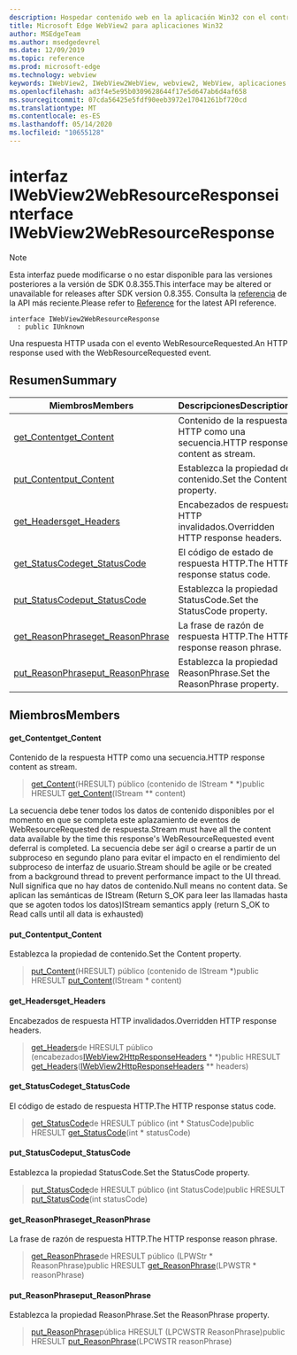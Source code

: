 ```yaml
---
description: Hospedar contenido web en la aplicación Win32 con el control Microsoft Edge WebView2
title: Microsoft Edge WebView2 para aplicaciones Win32
author: MSEdgeTeam
ms.author: msedgedevrel
ms.date: 12/09/2019
ms.topic: reference
ms.prod: microsoft-edge
ms.technology: webview
keywords: IWebView2, IWebView2WebView, webview2, WebView, aplicaciones Win32, Win32, Edge
ms.openlocfilehash: ad3f4e5e95b0309628644f17e5d647ab6d4af658
ms.sourcegitcommit: 07cda56425e5fdf90eeb3972e17041261bf720cd
ms.translationtype: MT
ms.contentlocale: es-ES
ms.lasthandoff: 05/14/2020
ms.locfileid: "10655128"
---
```

# <span data-ttu-id="f1433-104">interfaz IWebView2WebResourceResponse</span><span class="sxs-lookup"><span data-stu-id="f1433-104">interface IWebView2WebResourceResponse</span></span> 

> [!NOTE]
> <span data-ttu-id="f1433-105">Esta interfaz puede modificarse o no estar disponible para las versiones posteriores a la versión de SDK 0.8.355.</span><span class="sxs-lookup"><span data-stu-id="f1433-105">This interface may be altered or unavailable for releases after SDK version 0.8.355.</span></span> <span data-ttu-id="f1433-106">Consulta la [referencia](../../../webview2-api-reference.md) de la API más reciente.</span><span class="sxs-lookup"><span data-stu-id="f1433-106">Please refer to [Reference](../../../webview2-api-reference.md) for the latest API reference.</span></span>

```
interface IWebView2WebResourceResponse
  : public IUnknown
```

<span data-ttu-id="f1433-107">Una respuesta HTTP usada con el evento WebResourceRequested.</span><span class="sxs-lookup"><span data-stu-id="f1433-107">An HTTP response used with the WebResourceRequested event.</span></span>

## <span data-ttu-id="f1433-108">Resumen</span><span class="sxs-lookup"><span data-stu-id="f1433-108">Summary</span></span>

 <span data-ttu-id="f1433-109">Miembros</span><span class="sxs-lookup"><span data-stu-id="f1433-109">Members</span></span>                        | <span data-ttu-id="f1433-110">Descripciones</span><span class="sxs-lookup"><span data-stu-id="f1433-110">Descriptions</span></span>
--------------------------------|---------------------------------------------
[<span data-ttu-id="f1433-111">get_Content</span><span class="sxs-lookup"><span data-stu-id="f1433-111">get_Content</span></span>](#get_content) | <span data-ttu-id="f1433-112">Contenido de la respuesta HTTP como una secuencia.</span><span class="sxs-lookup"><span data-stu-id="f1433-112">HTTP response content as stream.</span></span>
[<span data-ttu-id="f1433-113">put_Content</span><span class="sxs-lookup"><span data-stu-id="f1433-113">put_Content</span></span>](#put_content) | <span data-ttu-id="f1433-114">Establezca la propiedad de contenido.</span><span class="sxs-lookup"><span data-stu-id="f1433-114">Set the Content property.</span></span>
[<span data-ttu-id="f1433-115">get_Headers</span><span class="sxs-lookup"><span data-stu-id="f1433-115">get_Headers</span></span>](#get_headers) | <span data-ttu-id="f1433-116">Encabezados de respuesta HTTP invalidados.</span><span class="sxs-lookup"><span data-stu-id="f1433-116">Overridden HTTP response headers.</span></span>
[<span data-ttu-id="f1433-117">get_StatusCode</span><span class="sxs-lookup"><span data-stu-id="f1433-117">get_StatusCode</span></span>](#get_statuscode) | <span data-ttu-id="f1433-118">El código de estado de respuesta HTTP.</span><span class="sxs-lookup"><span data-stu-id="f1433-118">The HTTP response status code.</span></span>
[<span data-ttu-id="f1433-119">put_StatusCode</span><span class="sxs-lookup"><span data-stu-id="f1433-119">put_StatusCode</span></span>](#put_statuscode) | <span data-ttu-id="f1433-120">Establezca la propiedad StatusCode.</span><span class="sxs-lookup"><span data-stu-id="f1433-120">Set the StatusCode property.</span></span>
[<span data-ttu-id="f1433-121">get_ReasonPhrase</span><span class="sxs-lookup"><span data-stu-id="f1433-121">get_ReasonPhrase</span></span>](#get_reasonphrase) | <span data-ttu-id="f1433-122">La frase de razón de respuesta HTTP.</span><span class="sxs-lookup"><span data-stu-id="f1433-122">The HTTP response reason phrase.</span></span>
[<span data-ttu-id="f1433-123">put_ReasonPhrase</span><span class="sxs-lookup"><span data-stu-id="f1433-123">put_ReasonPhrase</span></span>](#put_reasonphrase) | <span data-ttu-id="f1433-124">Establezca la propiedad ReasonPhrase.</span><span class="sxs-lookup"><span data-stu-id="f1433-124">Set the ReasonPhrase property.</span></span>

## <span data-ttu-id="f1433-125">Miembros</span><span class="sxs-lookup"><span data-stu-id="f1433-125">Members</span></span>

#### <span data-ttu-id="f1433-126">get_Content</span><span class="sxs-lookup"><span data-stu-id="f1433-126">get_Content</span></span> 

<span data-ttu-id="f1433-127">Contenido de la respuesta HTTP como una secuencia.</span><span class="sxs-lookup"><span data-stu-id="f1433-127">HTTP response content as stream.</span></span>

> <span data-ttu-id="f1433-128">[get_Content](#get_content)(HRESULT) público (contenido de IStream \* \*)</span><span class="sxs-lookup"><span data-stu-id="f1433-128">public HRESULT [get_Content](#get_content)(IStream \*\* content)</span></span>

<span data-ttu-id="f1433-129">La secuencia debe tener todos los datos de contenido disponibles por el momento en que se completa este aplazamiento de eventos de WebResourceRequested de respuesta.</span><span class="sxs-lookup"><span data-stu-id="f1433-129">Stream must have all the content data available by the time this response's WebResourceRequested event deferral is completed.</span></span> <span data-ttu-id="f1433-130">La secuencia debe ser ágil o crearse a partir de un subproceso en segundo plano para evitar el impacto en el rendimiento del subproceso de interfaz de usuario.</span><span class="sxs-lookup"><span data-stu-id="f1433-130">Stream should be agile or be created from a background thread to prevent performance impact to the UI thread.</span></span> <span data-ttu-id="f1433-131">Null significa que no hay datos de contenido.</span><span class="sxs-lookup"><span data-stu-id="f1433-131">Null means no content data.</span></span> <span data-ttu-id="f1433-132">Se aplican las semánticas de IStream (Return S_OK para leer las llamadas hasta que se agoten todos los datos)</span><span class="sxs-lookup"><span data-stu-id="f1433-132">IStream semantics apply (return S_OK to Read calls until all data is exhausted)</span></span>

#### <span data-ttu-id="f1433-133">put_Content</span><span class="sxs-lookup"><span data-stu-id="f1433-133">put_Content</span></span> 

<span data-ttu-id="f1433-134">Establezca la propiedad de contenido.</span><span class="sxs-lookup"><span data-stu-id="f1433-134">Set the Content property.</span></span>

> <span data-ttu-id="f1433-135">[put_Content](#put_content)(HRESULT) público (contenido de IStream \*)</span><span class="sxs-lookup"><span data-stu-id="f1433-135">public HRESULT [put_Content](#put_content)(IStream \* content)</span></span>

#### <span data-ttu-id="f1433-136">get_Headers</span><span class="sxs-lookup"><span data-stu-id="f1433-136">get_Headers</span></span> 

<span data-ttu-id="f1433-137">Encabezados de respuesta HTTP invalidados.</span><span class="sxs-lookup"><span data-stu-id="f1433-137">Overridden HTTP response headers.</span></span>

> <span data-ttu-id="f1433-138">[get_Headers](#get_headers)de HRESULT público (encabezados[IWebView2HttpResponseHeaders](IWebView2HttpResponseHeaders.md) \* \*)</span><span class="sxs-lookup"><span data-stu-id="f1433-138">public HRESULT [get_Headers](#get_headers)([IWebView2HttpResponseHeaders](IWebView2HttpResponseHeaders.md) \*\* headers)</span></span>

#### <span data-ttu-id="f1433-139">get_StatusCode</span><span class="sxs-lookup"><span data-stu-id="f1433-139">get_StatusCode</span></span> 

<span data-ttu-id="f1433-140">El código de estado de respuesta HTTP.</span><span class="sxs-lookup"><span data-stu-id="f1433-140">The HTTP response status code.</span></span>

> <span data-ttu-id="f1433-141">[get_StatusCode](#get_statuscode)de HRESULT público (int \* StatusCode)</span><span class="sxs-lookup"><span data-stu-id="f1433-141">public HRESULT [get_StatusCode](#get_statuscode)(int \* statusCode)</span></span>

#### <span data-ttu-id="f1433-142">put_StatusCode</span><span class="sxs-lookup"><span data-stu-id="f1433-142">put_StatusCode</span></span> 

<span data-ttu-id="f1433-143">Establezca la propiedad StatusCode.</span><span class="sxs-lookup"><span data-stu-id="f1433-143">Set the StatusCode property.</span></span>

> <span data-ttu-id="f1433-144">[put_StatusCode](#put_statuscode)de HRESULT público (int StatusCode)</span><span class="sxs-lookup"><span data-stu-id="f1433-144">public HRESULT [put_StatusCode](#put_statuscode)(int statusCode)</span></span>

#### <span data-ttu-id="f1433-145">get_ReasonPhrase</span><span class="sxs-lookup"><span data-stu-id="f1433-145">get_ReasonPhrase</span></span> 

<span data-ttu-id="f1433-146">La frase de razón de respuesta HTTP.</span><span class="sxs-lookup"><span data-stu-id="f1433-146">The HTTP response reason phrase.</span></span>

> <span data-ttu-id="f1433-147">[get_ReasonPhrase](#get_reasonphrase)de HRESULT público (LPWStr \* ReasonPhrase)</span><span class="sxs-lookup"><span data-stu-id="f1433-147">public HRESULT [get_ReasonPhrase](#get_reasonphrase)(LPWSTR \* reasonPhrase)</span></span>

#### <span data-ttu-id="f1433-148">put_ReasonPhrase</span><span class="sxs-lookup"><span data-stu-id="f1433-148">put_ReasonPhrase</span></span> 

<span data-ttu-id="f1433-149">Establezca la propiedad ReasonPhrase.</span><span class="sxs-lookup"><span data-stu-id="f1433-149">Set the ReasonPhrase property.</span></span>

> <span data-ttu-id="f1433-150">[put_ReasonPhrase](#put_reasonphrase)pública HRESULT (LPCWSTR ReasonPhrase)</span><span class="sxs-lookup"><span data-stu-id="f1433-150">public HRESULT [put_ReasonPhrase](#put_reasonphrase)(LPCWSTR reasonPhrase)</span></span>

